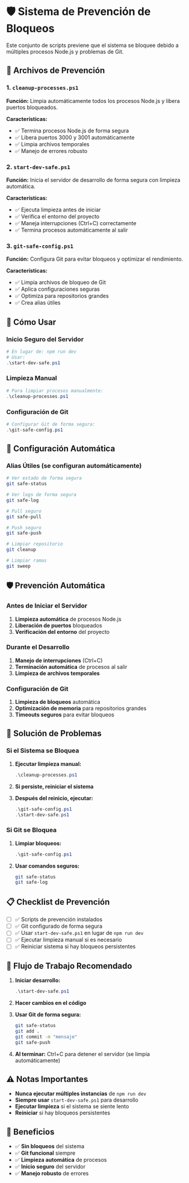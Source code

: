 # 🛡️ Sistema de Prevención de Bloqueos

Este conjunto de scripts previene que el sistema se bloquee debido a múltiples procesos Node.js y problemas de Git.

## 📁 Archivos de Prevención

### 1. `cleanup-processes.ps1`
**Función:** Limpia automáticamente todos los procesos Node.js y libera puertos bloqueados.

**Características:**
- ✅ Termina procesos Node.js de forma segura
- ✅ Libera puertos 3000 y 3001 automáticamente
- ✅ Limpia archivos temporales
- ✅ Manejo de errores robusto

### 2. `start-dev-safe.ps1`
**Función:** Inicia el servidor de desarrollo de forma segura con limpieza automática.

**Características:**
- ✅ Ejecuta limpieza antes de iniciar
- ✅ Verifica el entorno del proyecto
- ✅ Maneja interrupciones (Ctrl+C) correctamente
- ✅ Termina procesos automáticamente al salir

### 3. `git-safe-config.ps1`
**Función:** Configura Git para evitar bloqueos y optimizar el rendimiento.

**Características:**
- ✅ Limpia archivos de bloqueo de Git
- ✅ Aplica configuraciones seguras
- ✅ Optimiza para repositorios grandes
- ✅ Crea alias útiles

## 🚀 Cómo Usar

### Inicio Seguro del Servidor
```powershell
# En lugar de: npm run dev
# Usar:
.\start-dev-safe.ps1
```

### Limpieza Manual
```powershell
# Para limpiar procesos manualmente:
.\cleanup-processes.ps1
```

### Configuración de Git
```powershell
# Configurar Git de forma segura:
.\git-safe-config.ps1
```

## 🔧 Configuración Automática

### Alias Útiles (se configuran automáticamente)
```bash
# Ver estado de forma segura
git safe-status

# Ver logs de forma segura
git safe-log

# Pull seguro
git safe-pull

# Push seguro
git safe-push

# Limpiar repositorio
git cleanup

# Limpiar ramas
git sweep
```

## 🛡️ Prevención Automática

### Antes de Iniciar el Servidor
1. **Limpieza automática** de procesos Node.js
2. **Liberación de puertos** bloqueados
3. **Verificación del entorno** del proyecto

### Durante el Desarrollo
1. **Manejo de interrupciones** (Ctrl+C)
2. **Terminación automática** de procesos al salir
3. **Limpieza de archivos temporales**

### Configuración de Git
1. **Limpieza de bloqueos** automática
2. **Optimización de memoria** para repositorios grandes
3. **Timeouts seguros** para evitar bloqueos

## 🚨 Solución de Problemas

### Si el Sistema se Bloquea
1. **Ejecutar limpieza manual:**
   ```powershell
   .\cleanup-processes.ps1
   ```

2. **Si persiste, reiniciar el sistema**

3. **Después del reinicio, ejecutar:**
   ```powershell
   .\git-safe-config.ps1
   .\start-dev-safe.ps1
   ```

### Si Git se Bloquea
1. **Limpiar bloqueos:**
   ```powershell
   .\git-safe-config.ps1
   ```

2. **Usar comandos seguros:**
   ```bash
   git safe-status
   git safe-log
   ```

## 📋 Checklist de Prevención

- [ ] ✅ Scripts de prevención instalados
- [ ] ✅ Git configurado de forma segura
- [ ] ✅ Usar `start-dev-safe.ps1` en lugar de `npm run dev`
- [ ] ✅ Ejecutar limpieza manual si es necesario
- [ ] ✅ Reiniciar sistema si hay bloqueos persistentes

## 🔄 Flujo de Trabajo Recomendado

1. **Iniciar desarrollo:**
   ```powershell
   .\start-dev-safe.ps1
   ```

2. **Hacer cambios en el código**

3. **Usar Git de forma segura:**
   ```bash
   git safe-status
   git add .
   git commit -m "mensaje"
   git safe-push
   ```

4. **Al terminar:** Ctrl+C para detener el servidor (se limpia automáticamente)

## ⚠️ Notas Importantes

- **Nunca ejecutar múltiples instancias** de `npm run dev`
- **Siempre usar** `start-dev-safe.ps1` para desarrollo
- **Ejecutar limpieza** si el sistema se siente lento
- **Reiniciar** si hay bloqueos persistentes

## 🎯 Beneficios

- ✅ **Sin bloqueos** del sistema
- ✅ **Git funcional** siempre
- ✅ **Limpieza automática** de procesos
- ✅ **Inicio seguro** del servidor
- ✅ **Manejo robusto** de errores
